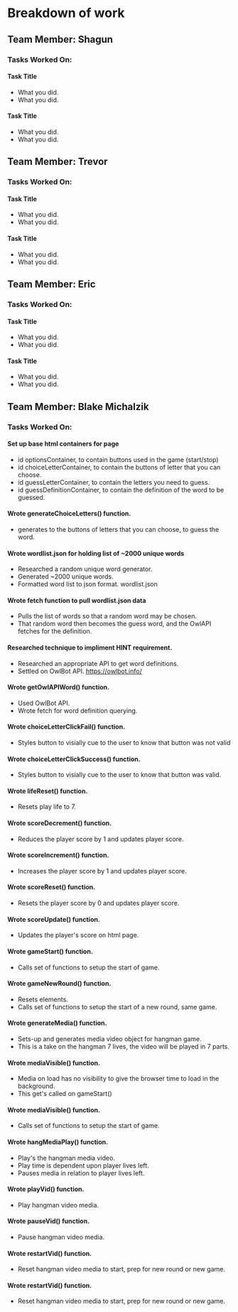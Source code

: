 # Breakdown of work

## Team Member: Shagun
### Tasks Worked On:
#### Task Title
- What you did.
- What you did.
#### Task Title
- What you did.
- What you did.

## Team Member: Trevor 
### Tasks Worked On:
#### Task Title
- What you did.
- What you did.
#### Task Title
- What you did.
- What you did.

## Team Member: Eric 
### Tasks Worked On:
#### Task Title
- What you did.
- What you did.
#### Task Title
- What you did.
- What you did.

## Team Member: Blake Michalzik
### Tasks Worked On:
#### Set up base html containers for page
- id optionsContainer, to contain buttons used in the game (start/stop)
- id choiceLetterContainer, to contain the buttons of letter that you can choose.
- id guessLetterContainer, to contain the letters you need to guess.
- id guessDefinitionContainer, to contain the definition of the word to be guessed.
#### Wrote generateChoiceLetters() function.
- generates to the buttons of letters that you can choose, to guess the word.
#### Wrote wordlist.json for holding list of ~2000 unique words
- Researched a random unique word generator.
- Generated ~2000 unique words.
- Formatted word list to json format. wordlist.json
#### Wrote fetch function to pull wordlist.json data
- Pulls the list of words so that a random word may be chosen.
- That random word then becomes the guess word, and the OwlAPI fetches for the definition.
#### Researched technique to impliment HINT requirement.
- Researched an appropriate API to get word definitions.
- Settled on OwlBot API. https://owlbot.info/
#### Wrote getOwlAPIWord() function.
- Used OwlBot API.
- Wrote fetch for word definition querying.
#### Wrote choiceLetterClickFail() function.
- Styles button to visially cue to the user to know that button was not valid
#### Wrote choiceLetterClickSuccess() function.
- Styles button to visially cue to the user to know that button was valid.
#### Wrote lifeReset() function.
- Resets play life to 7.
#### Wrote scoreDecrement() function.
- Reduces the player score by 1 and updates player score.
#### Wrote scoreIncrement() function.
- Increases the player score by 1 and updates player score.
#### Wrote scoreReset() function.
- Resets the player score by 0 and updates player score.
#### Wrote scoreUpdate() function.
- Updates the player's score on html page.
#### Wrote gameStart() function.
- Calls set of functions to setup the start of game.
#### Wrote gameNewRound() function.
- Resets elements.
- Calls set of functions to setup the start of a new round, same game.
#### Wrote generateMedia() function.
- Sets-up and generates media video object for hangman game.
- This is a take on the hangman 7 lives, the video will be played in 7 parts.
#### Wrote mediaVisible() function.
- Media on load has no visibility to give the browser time to load in the background.
- This get's called on gameStart()
#### Wrote mediaVisible() function.
- Calls set of functions to setup the start of game.
#### Wrote hangMediaPlay() function.
- Play's the hangman media video.
- Play time is dependent upon player lives left.
- Pauses media in relation to player lives left.
#### Wrote playVid() function.
- Play hangman video media.
#### Wrote pauseVid() function.
- Pause hangman video media.
#### Wrote restartVid() function.
- Reset hangman video media to start, prep for new round or new game.
#### Wrote restartVid() function.
- Reset hangman video media to start, prep for new round or new game.
